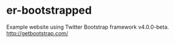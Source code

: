 # er-bootstrapped
Example website using Twitter Bootstrap framework v4.0.0-beta. http://getbootstrap.com/
